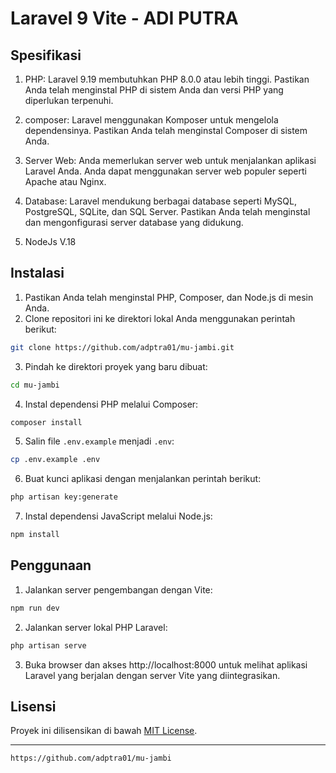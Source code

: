 # Laravel 9 Vite - ADI PUTRA
## Spesifikasi

1. PHP: Laravel 9.19 membutuhkan PHP 8.0.0 atau lebih tinggi. Pastikan Anda telah menginstal PHP di sistem Anda dan versi PHP yang diperlukan terpenuhi.

2. composer: Laravel menggunakan Komposer untuk mengelola dependensinya. Pastikan Anda telah menginstal Composer di sistem Anda.

3. Server Web: Anda memerlukan server web untuk menjalankan aplikasi Laravel Anda. Anda dapat menggunakan server web populer seperti Apache atau Nginx.

4. Database: Laravel mendukung berbagai database seperti MySQL, PostgreSQL, SQLite, dan SQL Server. Pastikan Anda telah menginstal dan mengonfigurasi server database yang didukung.

5. NodeJs V.18
## Instalasi

1. Pastikan Anda telah menginstal PHP, Composer, dan Node.js di mesin Anda.
2. Clone repositori ini ke direktori lokal Anda menggunakan perintah berikut:

```bash
git clone https://github.com/adptra01/mu-jambi.git
```

3. Pindah ke direktori proyek yang baru dibuat:

```bash
cd mu-jambi
```

4. Instal dependensi PHP melalui Composer:

```bash
composer install
```

5. Salin file `.env.example` menjadi `.env`:

```bash
cp .env.example .env
```

6. Buat kunci aplikasi dengan menjalankan perintah berikut:

```bash
php artisan key:generate
```

7. Instal dependensi JavaScript melalui Node.js:

```bash
npm install
```

## Penggunaan

1. Jalankan server pengembangan dengan Vite:

```bash
npm run dev
```

2. Jalankan server lokal PHP Laravel:

```bash
php artisan serve
```

3. Buka browser dan akses http://localhost:8000 untuk melihat aplikasi Laravel yang berjalan dengan server Vite yang diintegrasikan.


## Lisensi

Proyek ini dilisensikan di bawah [MIT License](LICENSE).

---

```bash
https://github.com/adptra01/mu-jambi
```